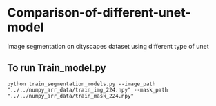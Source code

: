 # Comparison-of-different-unet-model
Image segmentation on cityscapes dataset using different type of unet


## To run Train_model.py

```
python train_segmentation_models.py --image_path "../../numpy_arr_data/train_img_224.npy" --mask_path "../../numpy_arr_data/train_mask_224.npy"

```
